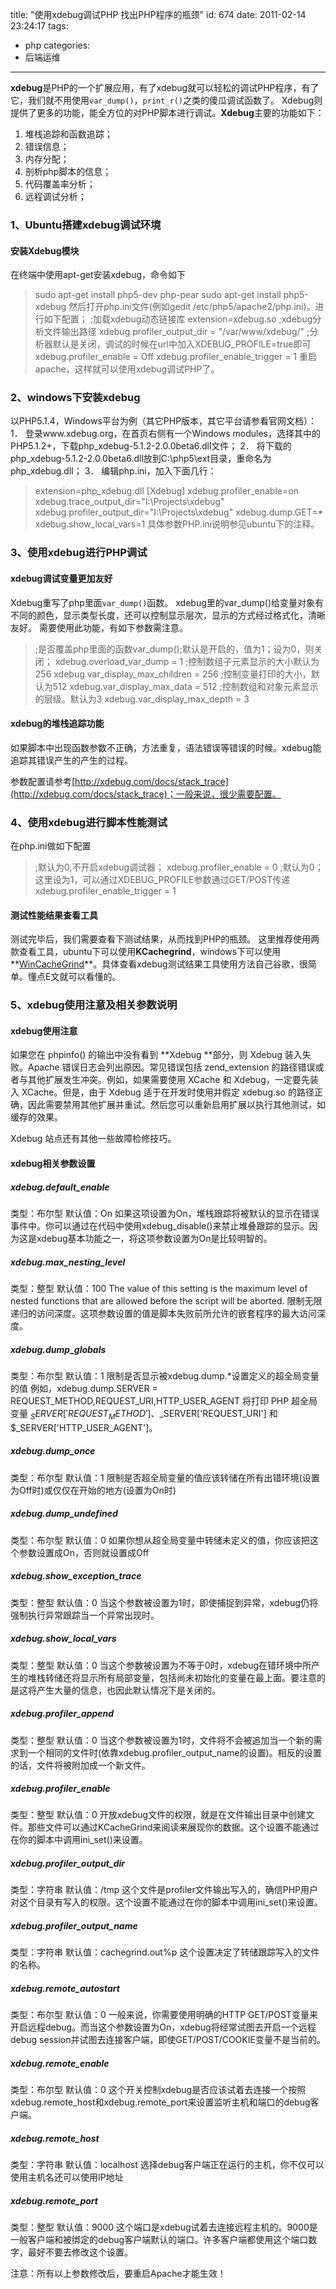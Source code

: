 title: "使用xdebug调试PHP 找出PHP程序的瓶颈"
id: 674
date: 2011-02-14 23:24:17
tags:
- php
categories:
- 后端运维
---
**xdebug**是PHP的一个扩展应用，有了xdebug就可以轻松的调试PHP程序，有了它，我们就不用使用`var_dump()`，`print_r()`之类的傻瓜调试函数了。
Xdebug则提供了更多的功能，能全方位的对PHP脚本进行调试。**Xdebug**主要的功能如下：

1.  堆栈追踪和函数追踪；
2.  错误信息；
3.  内存分配；
4.  剖析php脚本的信息；
5.  代码覆盖率分析；
6.  远程调试分析；

### 1、Ubuntu搭建xdebug调试环境

#### 安装Xdebug模块

在终端中使用apt-get安装xdebug，命令如下
> sudo apt-get install php5-dev php-pear
> sudo apt-get install php5-xdebug
然后打开php.ini文件(例如gedit /etc/php5/apache2/php.ini)。进行如下配置；
> ;加载xdebug动态链接库
> extension=xdebug.so
> ;xdebug分析文件输出路径
> xdebug.profiler_output_dir = "/var/www/xdebug/"
> ;分析器默认是关闭，调试的时候在url中加入XDEBUG_PROFILE=true即可
> xdebug.profiler_enable = Off
> xdebug.profiler_enable_trigger = 1
重启apache，这样就可以使用xdebug调试PHP了。

### 2、windows下安装xdebug

以PHP5.1.4，Windows平台为例（其它PHP版本，其它平台请参看官网文档）：
1． 登录www.xdebug.org，在首页右侧有一个Windows modules，选择其中的PHP5.1.2+，下载php_xdebug-5.1.2-2.0.0beta6.dll文件；
2． 将下载的php_xdebug-5.1.2-2.0.0beta6.dll放到C:\php5\ext目录，重命名为php_xdebug.dll；
3． 编辑php.ini，加入下面几行：
> extension=php_xdebug.dll
> [Xdebug]
> xdebug.profiler_enable=on
> xdebug.trace_output_dir="I:\Projects\xdebug"
> xdebug.profiler_output_dir="I:\Projects\xdebug"
> xdebug.dump.GET=*
> xdebug.show_local_vars=1
具体参数PHP.ini说明参见ubuntu下的注释。

### 3、使用xdebug进行PHP调试

#### xdebug调试变量更加友好

Xdebug重写了php里面`var_dump()`函数。
xdebug里的var_dump()给变量对象有不同的颜色，显示类型长度，还可以控制显示层次，显示的方式经过格式化，清晰友好。
需要使用此功能，有如下参数需注意。
<!--more-->
> ;是否覆盖php里面的函数var_dump();默认是开启的，值为1；设为0，则关闭；
> xdebug.overload_var_dump = 1
> ;控制数组子元素显示的大小默认为256
> xdebug.var_display_max_children = 256
> ;控制变量打印的大小，默认为512
> xdebug.var_display_max_data = 512
> ;控制数组和对象元素显示的层级。默认为3
> xdebug.var_display_max_depth = 3

#### xdebug的堆栈追踪功能

如果脚本中出现函数参数不正确，方法重复，语法错误等错误的时候。xdebug能追踪其错误产生的产生的过程。

参数配置请参考[http://xdebug.com/docs/stack_trace](http://xdebug.com/docs/stack_trace)；一般来说，很少需要配置。

### 4、使用xdebug进行脚本性能测试

在php.ini做如下配置
> ;默认为0,不开启xdebug调试器；
> xdebug.profiler_enable = 0
> ;默认为0；这里设为1，可以通过XDEBUG_PROFILE参数通过GET/POST传递
> xdebug.profiler_enable_trigger = 1

#### 测试性能结果查看工具

测试完毕后，我们需要查看下测试结果，从而找到PHP的瓶颈。
这里推荐使用两款查看工具，ubuntu下可以使用**KCachegrind**，windows下可以使用**[WinCacheGrind](http://sourceforge.net/projects/wincachegrind/)**。具体查看xdebug测试结果工具使用方法自己谷歌，很简单。懂点E文就可以看懂的。

### 5、xdebug使用注意及相关参数说明

#### xdebug使用注意

如果您在 phpinfo() 的输出中没有看到 **Xdebug **部分，则 Xdebug 装入失败。Apache 错误日志会列出原因。常见错误包括 zend_extension 的路径错误或者与其他扩展发生冲突。例如，如果需要使用 XCache 和 Xdebug，一定要先装入 XCache。但是，由于 Xdebug 适于在开发时使用并假定 xdebug.so 的路径正确，因此需要禁用其他扩展并重试。然后您可以重新启用扩展以执行其他测试，如缓存的效果。

Xdebug 站点还有其他一些故障检修技巧。

#### xdebug相关参数设置

##### xdebug.default_enable

类型：布尔型 默认值：On
如果这项设置为On，堆栈跟踪将被默认的显示在错误事件中。你可以通过在代码中使用xdebug_disable()来禁止堆叠跟踪的显示。因为这是xdebug基本功能之一，将这项参数设置为On是比较明智的。

##### xdebug.max_nesting_level

类型：整型 默认值：100
The value of this setting is the maximum level of nested functions that are allowed before the script will be aborted.
限制无限递归的访问深度。这项参数设置的值是脚本失败前所允许的嵌套程序的最大访问深度。

##### xdebug.dump_globals

类型：布尔型 默认值：1
限制是否显示被xdebug.dump.*设置定义的超全局变量的值
例如，xdebug.dump.SERVER = REQUEST_METHOD,REQUEST_URI,HTTP_USER_AGENT 将打印 PHP 超全局变量 $_SERVER['REQUEST_METHOD']、$_SERVER['REQUEST_URI'] 和 $_SERVER['HTTP_USER_AGENT']。

##### xdebug.dump_once

类型：布尔型 默认值：1
限制是否超全局变量的值应该转储在所有出错环境(设置为Off时)或仅仅在开始的地方(设置为On时)

##### xdebug.dump_undefined

类型：布尔型 默认值：0
如果你想从超全局变量中转储未定义的值，你应该把这个参数设置成On，否则就设置成Off

##### xdebug.show_exception_trace

类型：整型 默认值：0
当这个参数被设置为1时，即使捕捉到异常，xdebug仍将强制执行异常跟踪当一个异常出现时。

##### xdebug.show_local_vars

类型：整型 默认值：0
当这个参数被设置为不等于0时，xdebug在错环境中所产生的堆栈转储还将显示所有局部变量，包括尚未初始化的变量在最上面。要注意的是这将产生大量的信息，也因此默认情况下是关闭的。

##### xdebug.profiler_append

类型：整型 默认值：0
当这个参数被设置为1时，文件将不会被追加当一个新的需求到一个相同的文件时(依靠xdebug.profiler_output_name的设置)。相反的设置的话，文件将被附加成一个新文件。

##### xdebug.profiler_enable

类型：整型 默认值：0
开放xdebug文件的权限，就是在文件输出目录中创建文件。那些文件可以通过KCacheGrind来阅读来展现你的数据。这个设置不能通过在你的脚本中调用ini_set()来设置。

##### xdebug.profiler_output_dir

类型：字符串 默认值：/tmp
这个文件是profiler文件输出写入的，确信PHP用户对这个目录有写入的权限。这个设置不能通过在你的脚本中调用ini_set()来设置。

##### xdebug.profiler_output_name

类型：字符串 默认值：cachegrind.out%p
这个设置决定了转储跟踪写入的文件的名称。

##### xdebug.remote_autostart

类型：布尔型 默认值：0
一般来说，你需要使用明确的HTTP GET/POST变量来开启远程debug。而当这个参数设置为On，xdebug将经常试图去开启一个远程debug session并试图去连接客户端，即使GET/POST/COOKIE变量不是当前的。

##### xdebug.remote_enable

类型：布尔型 默认值：0
这个开关控制xdebug是否应该试着去连接一个按照xdebug.remote_host和xdebug.remote_port来设置监听主机和端口的debug客户端。

##### xdebug.remote_host

类型：字符串 默认值：localhost
选择debug客户端正在运行的主机，你不仅可以使用主机名还可以使用IP地址

##### xdebug.remote_port

类型：整型 默认值：9000
这个端口是xdebug试着去连接远程主机的。9000是一般客户端和被绑定的debug客户端默认的端口。许多客户端都使用这个端口数字，最好不要去修改这个设置。

注意：所有以上参数修改后，要重启Apache才能生效！